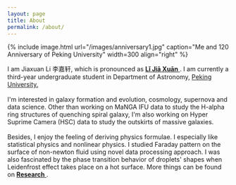 ```yaml
---
layout: page
title: About
permalink: /about/
---
```


{% include image.html url="/images/anniversary1.jpg" caption="Me and 120 Anniversary of Peking University" width=300 align="right" %}

<p>I am Jiaxuan Li 李嘉轩, which is pronounced as <a href="https://translate.google.com/#view=home&op=translate&sl=zh-CN&tl=zh-CN&text=李嘉轩"><strong>Lǐ Jiā Xuān</strong> </a>. I am currently a third-year undergraduate student in Department of Astronomy, <a class="tosu" href="http://pku.edu.cn">Peking University. </a>
<br>
<br>
I'm interested in galaxy formation and evolution, cosmology, supernova and data science. Other than working on MaNGA IFU data to study the H-alpha ring structures of quenching spiral galaxy, I'm also working on Hyper Suprime Camera (HSC) data to study the outskirts of massive galaxies.
<br>
<br>
Besides, I enjoy the feeling of deriving physics formulae. I especially like statistical physics and nonlinear physics. I studied Faraday pattern on the surface of non-newton fluid using novel data processing approach. I was also fascinated by the phase transition behavior of droplets' shapes when Leidenfrost effect takes place on a hot surface. More things can be found on <a href="https://astrojacobli.github.io/research/"><strong>Research</strong> </a>.
